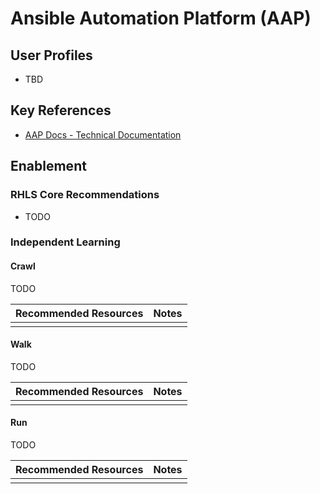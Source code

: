# Ansible Automation Platform (AAP)

## User Profiles

* TBD

## Key References

* [AAP Docs - Technical Documentation](https://docs.redhat.com/en/documentation/red_hat_ansible_automation_platform/2.5)

## Enablement

### RHLS Core Recommendations

* TODO

### Independent Learning

#### Crawl

TODO

| Recommended Resources | Notes |
| :---- | :---- |
| | |

#### Walk

TODO

| Recommended Resources | Notes |
| :---- | :---- |
| | |

#### Run

TODO

| Recommended Resources | Notes |
| :---- | :---- |
| | |
